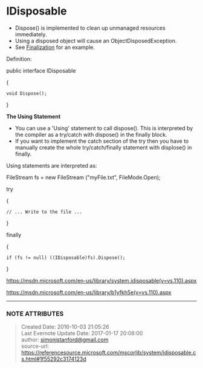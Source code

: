 # IDisposable

  * Dispose() is implemented to clean up unmanaged resources immediately.
  * Using a disposed object will cause an ObjectDisposedException.
  * See [Finalization](evernote:///view/26944639/s226/f538676c-53f6-4951-bc27-0afee40a485c/f538676c-53f6-4951-bc27-0afee40a485c/) for an example.

  

Definition:

  

public interface IDisposable

{

    void Dispose();

}

  

  

  

 **The Using Statement**

  * You can use a 'Using' statement to call dispose(). This is interpreted by the compiler as a try/catch with dispose() in the finally block.
  * If you want to implement the catch section of the try then you have to manually create the whole try/catch/finally statement with displose() in finally.

  

Using statements are interpreted as:

  

FileStream fs = new FileStream ("myFile.txt", FileMode.Open);

try

{

    // ... Write to the file ...

}

finally

{

    if (fs != null) ((IDisposable)fs).Dispose();

}

  

  

  

<https://msdn.microsoft.com/en-us/library/system.idisposable(v=vs.110).aspx>

  

<https://msdn.microsoft.com/en-us/library/b1yfkh5e(v=vs.110).aspx>


---
### NOTE ATTRIBUTES
>Created Date: 2016-10-03 21:05:26  
>Last Evernote Update Date: 2017-01-17 20:08:00  
>author: simonjstanford@gmail.com  
>source-url: https://referencesource.microsoft.com/mscorlib/system/idisposable.cs.html#1f55292c3174123d  